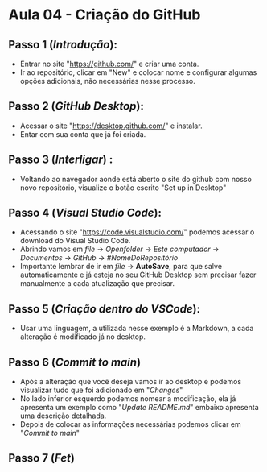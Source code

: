 # Aula 04 - Criação do GitHub

## Passo 1 (*Introdução*): ##
 - Entrar no site "https://github.com/" e criar uma conta.
 - Ir ao repositório, clicar em "New" e colocar nome e configurar algumas opções adicionais, não necessárias nesse processo.

## Passo 2 (*GitHub Desktop*): ##
 - Acessar o site "https://desktop.github.com/" e instalar.
 - Entar com sua conta que já foi criada.
## Passo 3 (*Interligar*) : ##
 - Voltando ao navegador aonde está aberto o site do github com nosso novo repositório, visualize o botão escrito "Set up in Desktop" 
## Passo 4 (*Visual Studio Code*): ##
 - Acessando o site "https://code.visualstudio.com/" podemos acessar o download do Visual Studio Code.
 - Abrindo vamos em *file* -> *Openfolder* -> *Este computador* -> *Documentos* -> *GitHub* -> *#NomeDoRepositório*
 - Importante lembrar de ir em *file* -> **AutoSave**, para que salve automaticamente e já esteja no seu GitHub Desktop sem precisar fazer manualmente a cada atualização que precisar.
 ## Passo 5 (*Criação dentro do VSCode*): ##
 - Usar uma linguagem, a utilizada nesse exemplo é a Markdown, a cada alteração é modificado já no desktop.
 ## Passo 6 (*Commit to main*)
 - Após a alteração que você deseja vamos ir ao desktop e podemos visualizar tudo que foi adicionado em "*Changes*"
 - No lado inferior esquerdo podemos nomear a modificação, ela já apresenta um exemplo como "*Update README.md*" embaixo apresenta uma descrição detalhada.
 - Depois de colocar as informações necessárias podemos clicar em "*Commit to main*" 
 ## Passo 7 (*Fet*)